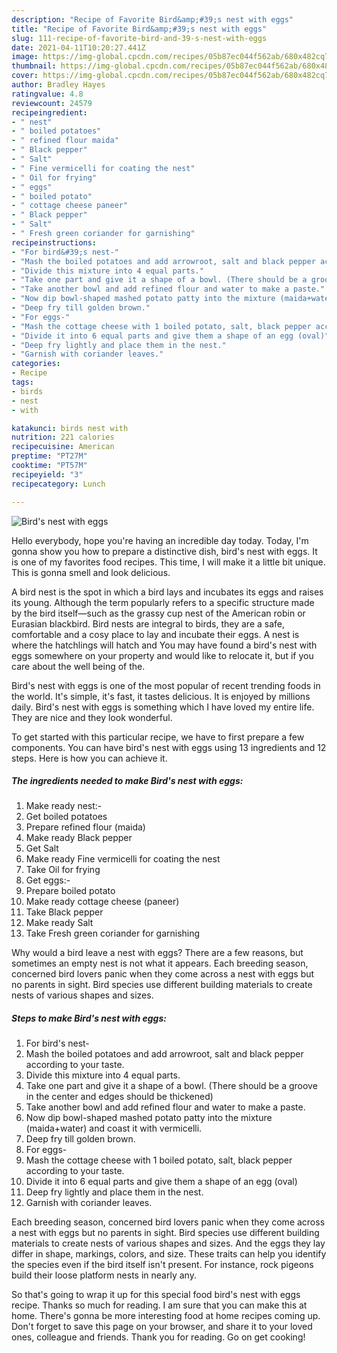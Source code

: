 ```yaml
---
description: "Recipe of Favorite Bird&amp;#39;s nest with eggs"
title: "Recipe of Favorite Bird&amp;#39;s nest with eggs"
slug: 111-recipe-of-favorite-bird-and-39-s-nest-with-eggs
date: 2021-04-11T10:20:27.441Z
image: https://img-global.cpcdn.com/recipes/05b87ec044f562ab/680x482cq70/birds-nest-with-eggs-recipe-main-photo.jpg
thumbnail: https://img-global.cpcdn.com/recipes/05b87ec044f562ab/680x482cq70/birds-nest-with-eggs-recipe-main-photo.jpg
cover: https://img-global.cpcdn.com/recipes/05b87ec044f562ab/680x482cq70/birds-nest-with-eggs-recipe-main-photo.jpg
author: Bradley Hayes
ratingvalue: 4.8
reviewcount: 24579
recipeingredient:
- " nest"
- " boiled potatoes"
- " refined flour maida"
- " Black pepper"
- " Salt"
- " Fine vermicelli for coating the nest"
- " Oil for frying"
- " eggs"
- " boiled potato"
- " cottage cheese paneer"
- " Black pepper"
- " Salt"
- " Fresh green coriander for garnishing"
recipeinstructions:
- "For bird&#39;s nest-"
- "Mash the boiled potatoes and add arrowroot, salt and black pepper according to your taste."
- "Divide this mixture into 4 equal parts."
- "Take one part and give it a shape of a bowl. (There should be a groove in the center and edges should be thickened)"
- "Take another bowl and add refined flour and water to make a paste."
- "Now dip bowl-shaped mashed potato patty into the mixture (maida+water) and coast it with vermicelli."
- "Deep fry till golden brown."
- "For eggs-"
- "Mash the cottage cheese with 1 boiled potato, salt, black pepper according to your taste."
- "Divide it into 6 equal parts and give them a shape of an egg (oval)"
- "Deep fry lightly and place them in the nest."
- "Garnish with coriander leaves."
categories:
- Recipe
tags:
- birds
- nest
- with

katakunci: birds nest with 
nutrition: 221 calories
recipecuisine: American
preptime: "PT27M"
cooktime: "PT57M"
recipeyield: "3"
recipecategory: Lunch

---
```



![Bird&#39;s nest with eggs](https://img-global.cpcdn.com/recipes/05b87ec044f562ab/680x482cq70/birds-nest-with-eggs-recipe-main-photo.jpg)

Hello everybody, hope you're having an incredible day today. Today, I'm gonna show you how to prepare a distinctive dish, bird&#39;s nest with eggs. It is one of my favorites food recipes. This time, I will make it a little bit unique. This is gonna smell and look delicious.

A bird nest is the spot in which a bird lays and incubates its eggs and raises its young. Although the term popularly refers to a specific structure made by the bird itself—such as the grassy cup nest of the American robin or Eurasian blackbird. Bird nests are integral to birds, they are a safe, comfortable and a cosy place to lay and incubate their eggs. A nest is where the hatchlings will hatch and You may have found a bird&#39;s nest with eggs somewhere on your property and would like to relocate it, but if you care about the well being of the.

Bird&#39;s nest with eggs is one of the most popular of recent trending foods in the world. It's simple, it's fast, it tastes delicious. It is enjoyed by millions daily. Bird&#39;s nest with eggs is something which I have loved my entire life. They are nice and they look wonderful.


To get started with this particular recipe, we have to first prepare a few components. You can have bird&#39;s nest with eggs using 13 ingredients and 12 steps. Here is how you can achieve it.

<!--inarticleads1-->

##### The ingredients needed to make Bird&#39;s nest with eggs:

1. Make ready  nest:-
1. Get  boiled potatoes
1. Prepare  refined flour (maida)
1. Make ready  Black pepper
1. Get  Salt
1. Make ready  Fine vermicelli for coating the nest
1. Take  Oil for frying
1. Get  eggs:-
1. Prepare  boiled potato
1. Make ready  cottage cheese (paneer)
1. Take  Black pepper
1. Make ready  Salt
1. Take  Fresh green coriander for garnishing


Why would a bird leave a nest with eggs? There are a few reasons, but sometimes an empty nest is not what it appears. Each breeding season, concerned bird lovers panic when they come across a nest with eggs but no parents in sight. Bird species use different building materials to create nests of various shapes and sizes. 

<!--inarticleads2-->

##### Steps to make Bird&#39;s nest with eggs:

1. For bird&#39;s nest-
1. Mash the boiled potatoes and add arrowroot, salt and black pepper according to your taste.
1. Divide this mixture into 4 equal parts.
1. Take one part and give it a shape of a bowl. (There should be a groove in the center and edges should be thickened)
1. Take another bowl and add refined flour and water to make a paste.
1. Now dip bowl-shaped mashed potato patty into the mixture (maida+water) and coast it with vermicelli.
1. Deep fry till golden brown.
1. For eggs-
1. Mash the cottage cheese with 1 boiled potato, salt, black pepper according to your taste.
1. Divide it into 6 equal parts and give them a shape of an egg (oval)
1. Deep fry lightly and place them in the nest.
1. Garnish with coriander leaves.


Each breeding season, concerned bird lovers panic when they come across a nest with eggs but no parents in sight. Bird species use different building materials to create nests of various shapes and sizes. And the eggs they lay differ in shape, markings, colors, and size. These traits can help you identify the species even if the bird itself isn&#39;t present. For instance, rock pigeons build their loose platform nests in nearly any. 

So that's going to wrap it up for this special food bird&#39;s nest with eggs recipe. Thanks so much for reading. I am sure that you can make this at home. There's gonna be more interesting food at home recipes coming up. Don't forget to save this page on your browser, and share it to your loved ones, colleague and friends. Thank you for reading. Go on get cooking!
